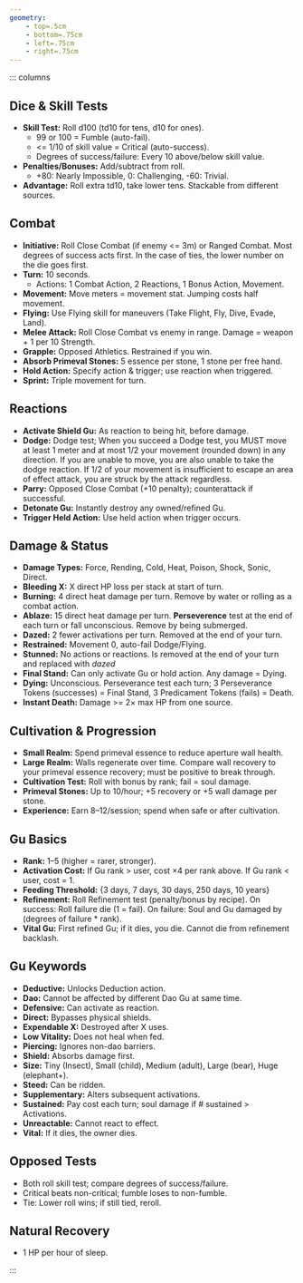 ```yaml
---
geometry:
    - top=.5cm
    - bottom=.75cm
    - left=.75cm
    - right=.75cm
---
```


::: columns

## Dice & Skill Tests

- **Skill Test:** Roll d100 (td10 for tens, d10 for ones).  
  - 99 or 100 = Fumble (auto-fail).  
  - <= 1/10 of skill value = Critical (auto-success).
  - Degrees of success/failure: Every 10 above/below skill value.
- **Penalties/Bonuses:** Add/subtract from roll.  
  - +80: Nearly Impossible, 0: Challenging, -60: Trivial.
- **Advantage:** Roll extra td10, take lower tens. Stackable from different sources.

## Combat

- **Initiative:** Roll Close Combat (if enemy <= 3m) or Ranged Combat. Most degrees of success acts first. In the case of ties, the lower number on the die goes first.
- **Turn:** 10 seconds.  
  - Actions: 1 Combat Action, 2 Reactions, 1 Bonus Action, Movement.
- **Movement:** Move meters = movement stat. Jumping costs half movement.
- **Flying:** Use Flying skill for maneuvers (Take Flight, Fly, Dive, Evade, Land).
- **Melee Attack:** Roll Close Combat vs enemy in range. Damage = weapon + 1 per 10 Strength.
- **Grapple:** Opposed Athletics. Restrained if you win.
- **Absorb Primeval Stones:** 5 essence per stone, 1 stone per free hand.
- **Hold Action:** Specify action & trigger; use reaction when triggered.
- **Sprint:** Triple movement for turn.



## Reactions

- **Activate Shield Gu:** As reaction to being hit, before damage.
- **Dodge:** Dodge test; When you succeed a Dodge test, you MUST move at least 1 meter and at most 1/2 your movement (rounded down) in any direction. If you are unable to move, you are also unable to take the dodge reaction. If 1/2 of your movement is insufficient to escape an area of effect attack, you are struck by the attack regardless.
- **Parry:** Opposed Close Combat (+10 penalty); counterattack if successful.
- **Detonate Gu:** Instantly destroy any owned/refined Gu.
- **Trigger Held Action:** Use held action when trigger occurs.



## Damage & Status

- **Damage Types:** Force, Rending, Cold, Heat, Poison, Shock, Sonic, Direct.
- **Bleeding X:** X direct HP loss per stack at start of turn.
- **Burning:** 4 direct heat damage per turn. Remove by water or rolling as a combat action.
- **Ablaze:** 15 direct heat damage per turn. **Perseverence** test at the end of each turn or fall unconscious. Remove by being submerged.
- **Dazed:** 2 fewer activations per turn. Removed at the end of your turn.
- **Restrained:** Movement 0, auto-fail Dodge/Flying.
- **Stunned:** No actions or reactions. Is removed at the end of your turn and replaced with *dazed*
- **Final Stand:** Can only activate Gu or hold action. Any damage = Dying.
- **Dying:** Unconscious. Perseverance test each turn; 3 Perseverance Tokens (successes) = Final Stand, 3 Predicament Tokens (fails) = Death.
- **Instant Death:** Damage >= 2× max HP from one source.



## Cultivation & Progression

- **Small Realm:** Spend primeval essence to reduce aperture wall health.
- **Large Realm:** Walls regenerate over time. Compare wall recovery to your primeval essence recovery; must be positive to break through.
- **Cultivation Test:** Roll with bonus by rank; fail = soul damage.
- **Primeval Stones:** Up to 10/hour; +5 recovery or +5 wall damage per stone.
- **Experience:** Earn 8–12/session; spend when safe or after cultivation.



## Gu Basics

- **Rank:** 1–5 (higher = rarer, stronger).
- **Activation Cost:** If Gu rank > user, cost ×4 per rank above. If Gu rank < user, cost = 1.
- **Feeding Threshold:** {3 days, 7 days, 30 days, 250 days, 10 years}
- **Refinement:** Roll Refinement test (penalty/bonus by recipe). On success: Roll failure die (1 = fail). On failure: Soul and Gu damaged by (degrees of failure * rank).
- **Vital Gu:** First refined Gu; if it dies, you die. Cannot die from refinement backlash.



## Gu Keywords

- **Deductive:** Unlocks Deduction action.
- **Dao:** Cannot be affected by different Dao Gu at same time.
- **Defensive:** Can activate as reaction.
- **Direct:** Bypasses physical shields.
- **Expendable X:** Destroyed after X uses.
- **Low Vitality:** Does not heal when fed.
- **Piercing:** Ignores non-dao barriers.
- **Shield:** Absorbs damage first.
- **Size:** Tiny (Insect), Small (child), Medium (adult), Large (bear), Huge (elephant+).
- **Steed:** Can be ridden.
- **Supplementary:** Alters subsequent activations.
- **Sustained:** Pay cost each turn; soul damage if # sustained > Activations.
- **Unreactable:** Cannot react to effect.
- **Vital:** If it dies, the owner dies.



## Opposed Tests

- Both roll skill test; compare degrees of success/failure.
- Critical beats non-critical; fumble loses to non-fumble.
- Tie: Lower roll wins; if still tied, reroll.



## Natural Recovery

- 1 HP per hour of sleep.



:::